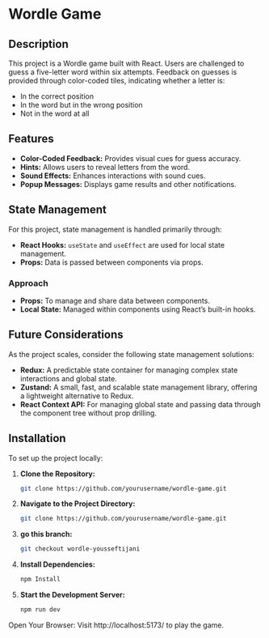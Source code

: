 # Wordle Game

## Description

This project is a Wordle game built with React. Users are challenged to guess a five-letter word within six attempts. Feedback on guesses is provided through color-coded tiles, indicating whether a letter is:

- In the correct position
- In the word but in the wrong position
- Not in the word at all

## Features

- **Color-Coded Feedback:** Provides visual cues for guess accuracy.
- **Hints:** Allows users to reveal letters from the word.
- **Sound Effects:** Enhances interactions with sound cues.
- **Popup Messages:** Displays game results and other notifications.

## State Management

For this project, state management is handled primarily through:

- **React Hooks:** `useState` and `useEffect` are used for local state management.
- **Props:** Data is passed between components via props.

### Approach

- **Props:** To manage and share data between components.
- **Local State:** Managed within components using React’s built-in hooks.

## Future Considerations

As the project scales, consider the following state management solutions:

- **Redux:** A predictable state container for managing complex state interactions and global state.
- **Zustand:** A small, fast, and scalable state management library, offering a lightweight alternative to Redux.
- **React Context API:** For managing global state and passing data through the component tree without prop drilling.

## Installation

To set up the project locally:

1. **Clone the Repository:**
   ```bash
   git clone https://github.com/yourusername/wordle-game.git

2. **Navigate to the Project Directory:**
   ```bash
   git clone https://github.com/yourusername/wordle-game.git

3. **go this branch:**
    ```bash
    git checkout wordle-yousseftijani
4. **Install Dependencies:**
    ```bash
    npm Install
5. **Start the Development Server:**
    ```bash
    npm run dev
Open Your Browser: Visit http://localhost:5173/ to play the game.



